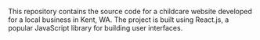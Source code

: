 This repository contains the source code for a childcare website developed for a local business in Kent, WA. The project is built using React.js, a popular JavaScript library for building user interfaces.

